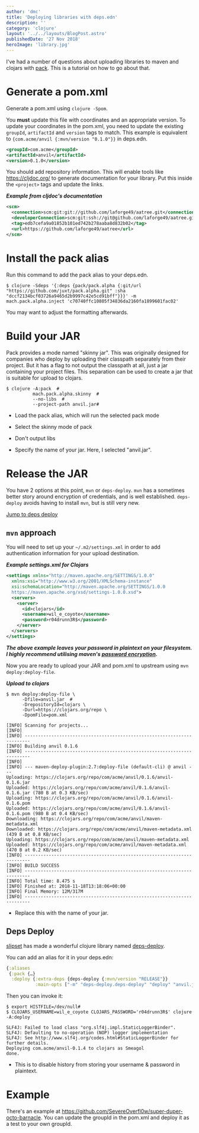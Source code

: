 ```yaml
---
author: 'dmc'
title: 'Deploying libraries with deps.edn'
description: ''
category: 'clojure'
layout: '../../layouts/BlogPost.astro'
publishedDate: '27 Nov 2018'
heroImage: 'library.jpg'
---
```


I've had a number of questions about uploading libraries to maven and
clojars with [pack](https://github.com/juxt/pack.alpha). This is a
tutorial on how to go about that.

# Generate a pom.xml

Generate a pom.xml using `clojure -Spom`.

You **must** update this file with coordinates and an appropriate
version. To update your coordinates in the pom.xml, you need to update
the existing `groupId`, `artifactId` and `version` tags to match. This
example is equivalent to `{com.acme/anvil {:mvn/version "0.1.0"}}` in
deps.edn.

```xml
<groupId>com.acme</groupId>
<artifactId>anvil</artifactId>
<version>0.1.0</version>
```

You should add repository information. This will enable tools like
<https://cljdoc.org/> to generate documentation for your library. Put
this inside the `<project>` tags and update the links.

**_Example from cljdoc's documentation_**

```xml
<scm>
  <connection>scm:git:git://github.com/laforge49/aatree.git</connection>
  <developerConnection>scm:git:ssh://git@github.com/laforge49/aatree.git</developerConnection>
  <tag>edb7cefa9a01852b101ed742b278aaba8d832b02</tag>
  <url>https://github.com/laforge49/aatree</url>
</scm>
```

# Install the pack alias

Run this command to add the pack alias to your deps.edn.

```shell
$ clojure -Sdeps '{:deps {pack/pack.alpha {:git/url "https://github.com/juxt/pack.alpha.git" :sha "dccf2134bcf03726a9465d2b9997c42e5cd91bff"}}}' -m mach.pack.alpha.inject 'c70740ffc10805f34836da2160fa1899601fac02'
```

You may want to adjust the formatting afterwards.

# Build your JAR

Pack provides a mode named \"skinny jar\". This was originally designed
for companies who deploy by uploading their classpath separately from
their project. But it has a flag to not output the classpath at all,
just a jar containing your project files. This separation can be used to
create a jar that is suitable for upload to clojars.

```shell
$ clojure -A:pack  #
          mach.pack.alpha.skinny  #
          --no-libs  #
          --project-path anvil.jar#
```

- Load the pack alias, which will run the selected pack mode

- Select the skinny mode of pack

- Don't output libs

- Specify the name of your jar. Here, I selected \"anvil.jar\".

# Release the JAR

You have 2 options at this point, `mvn` or `deps-deploy`. `mvn` has a
sometimes better story around encryption of credentials, and is well
established. `deps-deploy` avoids having to install `mvn`, but is still
very new.

[Jump to deps deploy](#deps_deploy)

## `mvn` approach

You will need to set up your `~/.m2/settings.xml` in order to add
authentication information for your upload destination.

**_Example settings.xml for Clojars_**

```xml
<settings xmlns="http://maven.apache.org/SETTINGS/1.0.0"
  xmlns:xsi="http://www.w3.org/2001/XMLSchema-instance"
  xsi:schemaLocation="http://maven.apache.org/SETTINGS/1.0.0
  https://maven.apache.org/xsd/settings-1.0.0.xsd">
  <servers>
    <server>
      <id>clojars</id>
      <username>wil_e_coyote</username>
      <password>r04drunn3R$</password>
    </server>
  </servers>
</settings>
```

**_The above example leaves your password in plaintext on your filesystem.
I highly recommend utilising maven's [password
encryption](https://maven.apache.org/guides/mini/guide-encryption.html)._**

Now you are ready to upload your JAR and pom.xml to upstream using
`mvn deploy:deploy-file`.

**_Upload to clojars_**

```shell
$ mvn deploy:deploy-file \
      -Dfile=anvil.jar  #
      -DrepositoryId=clojars \
      -Durl=https://clojars.org/repo \
      -DpomFile=pom.xml

[INFO] Scanning for projects...
[INFO]
[INFO] ------------------------------------------------------------------------
[INFO] Building anvil 0.1.6
[INFO] ------------------------------------------------------------------------
[INFO]
[INFO] --- maven-deploy-plugin:2.7:deploy-file (default-cli) @ anvil ---
Uploading: https://clojars.org/repo/com/acme/anvil/0.1.6/anvil-0.1.6.jar
Uploaded: https://clojars.org/repo/com/acme/anvil/0.1.6/anvil-0.1.6.jar (780 B at 0.3 KB/sec)
Uploading: https://clojars.org/repo/com/acme/anvil/0.1.6/anvil-0.1.6.pom
Uploaded: https://clojars.org/repo/com/acme/anvil/0.1.6/anvil-0.1.6.pom (980 B at 0.4 KB/sec)
Downloading: https://clojars.org/repo/com/acme/anvil/maven-metadata.xml
Downloaded: https://clojars.org/repo/com/acme/anvil/maven-metadata.xml (439 B at 0.8 KB/sec)
Uploading: https://clojars.org/repo/com/acme/anvil/maven-metadata.xml
Uploaded: https://clojars.org/repo/com/acme/anvil/maven-metadata.xml (470 B at 0.2 KB/sec)
[INFO] ------------------------------------------------------------------------
[INFO] BUILD SUCCESS
[INFO] ------------------------------------------------------------------------
[INFO] Total time: 8.475 s
[INFO] Finished at: 2018-11-18T13:18:06+00:00
[INFO] Final Memory: 12M/317M
[INFO] ------------------------------------------------------------------------
```

- Replace this with the name of your jar.

## Deps Deploy

[slipset](https://github.com/slipset) has made a wonderful clojure
library named [deps-deploy](https://github.com/slipset/deps-deploy).

You can add an alias for it in your deps.edn:

```clojure
{:aliases
 {:pack {…}
  :deploy {:extra-deps {deps-deploy {:mvn/version "RELEASE"}}
           :main-opts ["-m" "deps-deploy.deps-deploy" "deploy" "anvil.jar"]}}
```

Then you can invoke it:

```shell
$ export HISTFILE=/dev/null#
$ CLOJARS_USERNAME=wil_e_coyote CLOJARS_PASSWORD='r04drunn3R$' clojure -A:deploy

SLF4J: Failed to load class "org.slf4j.impl.StaticLoggerBinder".
SLF4J: Defaulting to no-operation (NOP) logger implementation
SLF4J: See http://www.slf4j.org/codes.html#StaticLoggerBinder for further details.
Deploying com.acme/anvil-0.1.4 to clojars as Smeagol
done.
```

- This is to disable history from storing your username & password in
  plaintext.

# Example

There's an example at
<https://github.com/SevereOverfl0w/super-duper-octo-barnacle>. You can
update the groupId in the pom.xml and deploy it as a test to your own
groupId.
